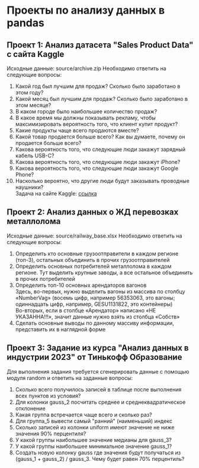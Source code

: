 # Проекты по анализу данных в pandas

## Проект 1: Анализ датасета "Sales Product Data" с сайта Kaggle
Исходные данные: source/archive.zip
Необходимо ответить на следующие вопросы:  
1. Какой год был лучшим для продаж? Сколько было заработано в этом году?  
2. Какой месяц был лучшим для продаж? Сколько было заработано в этом месяце?  
3. В каком городе было наибольшее количество продаж?  
4. В какое время мы должны показывать рекламу, чтобы максимизировать вероятность того, что клиент купит продукт?  
5. Какие продукты чаще всего продаются вместе?  
6. Какой товар продается больше всего? Как вы думаете, почему он продается больше всего?  
7. Какова вероятность того, что следующие люди закажут зарядный кабель USB-C?  
8. Какова вероятность того, что следующие люди закажут iPhone?  
9. Какова вероятность того, что следующие люди закажут Google Phone?  
10. Насколько вероятно, что другие люди будут заказывать проводные наушники?  
Задача на сайте Kaggle: [ссылка](https://www.kaggle.com/datasets/knightbearr/sales-product-data )

## Проект 2: Анализ данных о ЖД перевозках металлолома
Исходные данные: source/railway_base.xlsx
Необходимо ответить на следующие вопросы:  
1. Определить кто основные грузоотправители в каждом регионе (топ-3), остальных объединить в прочих грузоотправителей  
2. Определить основных потребителей металлолома в каждом регионе. Тут выделить крупные заводы, а все остальное объединить в прочих потребителей  
3. Определить топ-10 основных арендаторов вагонов  
   Здесь, во-первых, нужно выделить вагоны из массива по столбцу «NumberVag» (восемь цифр, например 56353063, это вагоны; одиннадцать цифр, например, GESU1131822, это контейнеры)  
   Во-вторых, если в столбце «Арендатор» написано «НЕ УКАЗАННА!!!», значит данные нужно взять из столбца «Собств»  
4. Сделать основные выводы по данному массиву информации, представить их в наглядной форме  

## Проект 3: Задание из курса "Анализ данных в индустрии 2023" от Тинькофф Образование
Для выполнения задания требуется сгенерировать данные с помощью модуля random и ответить на заданные вопросы:
1. Сколько всего получилось записей в таблице после выполнения всех пунктов из условия?  
2. Для колонки gauss_2 посчитать среднее и среднеквадратическое отклонение  
3. Какая группа встречается чаще всего и сколько раз?  
4. Для группа_5 вывести самый "ранний" (наименьший) индекс  
5. Сколько записей из колонки uniform имеют значение не ниже значения 90% перцентиля?  
6. У какой группы наибольшее значение медианы для gauss_3?  
7. У какой группы наибольшее минимальное значение gauss_1?  
8. Создать новую колонку gauss где значения будут получаться из (gauss_1 + gauss_2) / gauss_3. Чему будет равен 70% перцентиль?